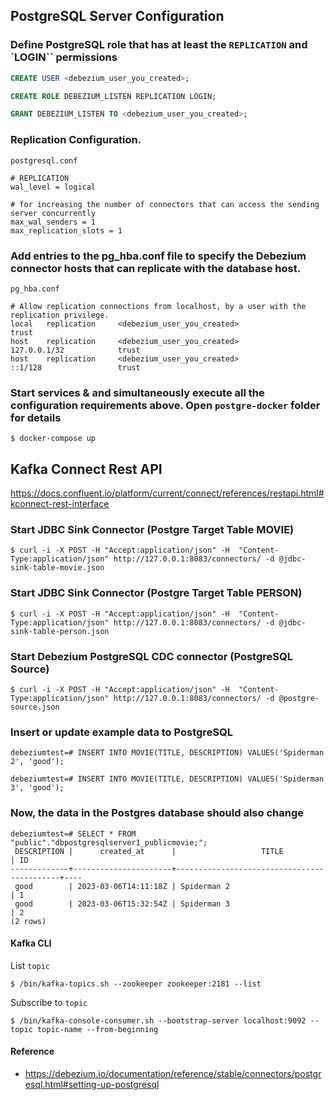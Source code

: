 ## PostgreSQL Server Configuration

### Define PostgreSQL role that has at least the `REPLICATION` and `LOGIN`` permissions
```sql
CREATE USER <debezium_user_you_created>;

CREATE ROLE DEBEZIUM_LISTEN REPLICATION LOGIN;

GRANT DEBEZIUM_LISTEN TO <debezium_user_you_created>;
```

### Replication Configuration.

`postgresql.conf`
```
# REPLICATION
wal_level = logical

# for increasing the number of connectors that can access the sending server concurrently
max_wal_senders = 1 
max_replication_slots = 1 
```

### Add entries to the pg_hba.conf file to specify the Debezium connector hosts that can replicate with the database host.

`pg_hba.conf`
```
# Allow replication connections from localhost, by a user with the replication privilege.
local   replication     <debezium_user_you_created>                                     trust
host    replication     <debezium_user_you_created>             127.0.0.1/32            trust
host    replication     <debezium_user_you_created>             ::1/128                 trust

```

### Start services & and simultaneously execute all the configuration requirements above. Open `postgre-docker` folder for details
```shell
$ docker-compose up
```

## Kafka Connect Rest API
https://docs.confluent.io/platform/current/connect/references/restapi.html#kconnect-rest-interface

### Start JDBC Sink Connector (Postgre Target Table MOVIE)
```shell
$ curl -i -X POST -H "Accept:application/json" -H  "Content-Type:application/json" http://127.0.0.1:8083/connectors/ -d @jdbc-sink-table-movie.json
```

### Start JDBC Sink Connector (Postgre Target Table PERSON)
```shell
$ curl -i -X POST -H "Accept:application/json" -H  "Content-Type:application/json" http://127.0.0.1:8083/connectors/ -d @jdbc-sink-table-person.json
```

### Start Debezium PostgreSQL CDC connector (PostgreSQL Source)

```shell
$ curl -i -X POST -H "Accept:application/json" -H  "Content-Type:application/json" http://127.0.0.1:8083/connectors/ -d @postgre-source.json
```

### Insert or update example data to PostgreSQL
```
debeziumtest=# INSERT INTO MOVIE(TITLE, DESCRIPTION) VALUES('Spiderman 2', 'good');

debeziumtest=# INSERT INTO MOVIE(TITLE, DESCRIPTION) VALUES('Spiderman 3', 'good');
```

### Now, the data in the Postgres database should also change
```shell
debeziumtest=# SELECT * FROM "public"."dbpostgresqlserver1_publicmovie;";
 DESCRIPTION |      created_at      |                   TITLE                    | ID 
-------------+----------------------+--------------------------------------------+----
 good        | 2023-03-06T14:11:18Z | Spiderman 2                                | 1
 good        | 2023-03-06T15:32:54Z | Spiderman 3                                | 2
(2 rows)
```

#### Kafka CLI

List `topic`
```shell
$ /bin/kafka-topics.sh --zookeeper zookeeper:2181 --list
```

Subscribe to `topic`
```shell
$ /bin/kafka-console-consumer.sh --bootstrap-server localhost:9092 --topic topic-name --from-beginning
```

#### Reference
- https://debezium.io/documentation/reference/stable/connectors/postgresql.html#setting-up-postgresql